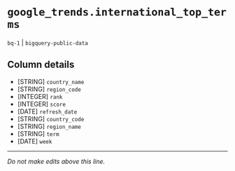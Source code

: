 # `google_trends.international_top_terms`
`bq-1` | `bigquery-public-data`

## Column details
* [STRING]    `country_name`
* [STRING]    `region_code`
* [INTEGER]   `rank`
* [INTEGER]   `score`
* [DATE]      `refresh_date`
* [STRING]    `country_code`
* [STRING]    `region_name`
* [STRING]    `term`
* [DATE]      `week`

-------------------------------------------------------------------------------
*Do not make edits above this line.*
